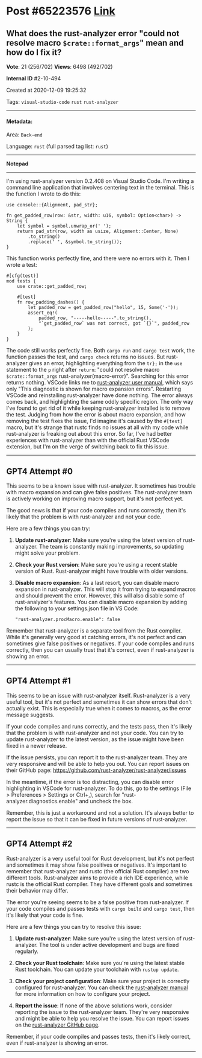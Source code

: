 
# Post \#65223576 [Link](https://stackoverflow.com/questions/65223576/)

## What does the rust-analyzer error "could not resolve macro `$crate::format_args`" mean and how do I fix it?

**Vote**: 21 (256/702) **Views**: 6498 (492/702) 

**Internal ID** \#2-10-494

Created at 2020-12-09 19:25:32

Tags: `visual-studio-code` `rust` `rust-analyzer`

----------

#### Metadata:

Area: `Back-end`

Language: `rust` (full parsed tag list: `rust`)

----------

**Notepad**


----------

I'm using rust-analyzer version 0.2.408 on Visual Studio Code.
I'm writing a command line application that involves centering text in the terminal. This is the function I wrote to do this:
```
use console::{Alignment, pad_str};

fn get_padded_row(row: &str, width: u16, symbol: Option<char>) -> String {
    let symbol = symbol.unwrap_or(' ');
    return pad_str(row, width as usize, Alignment::Center, None)
        .to_string()
        .replace(' ', &symbol.to_string());
}
```

This function works perfectly fine, and there were no errors with it. Then I wrote a test:
```
#[cfg(test)]
mod tests {
    use crate::get_padded_row;

    #[test]
    fn row_padding_dashes() {
        let padded_row = get_padded_row("hello", 15, Some('-'));
        assert_eq!(
            padded_row, "-----hello-----".to_string(),
            "`get_padded_row` was not correct, got `{}`", padded_row
        );
    }
}
```

The code still works perfectly fine. Both `cargo run` and `cargo test` work, the function passes the test, and `cargo check` returns no issues. But rust-analyzer gives an error, highlighting everything from the `tr};` in the `use` statement to the `p` right after `return`: "could not resolve macro `$crate::format_args` rust-analyzer(macro-error)". Searching for this error returns nothing. VSCode links me to [rust-analyzer user manual](https://rust-analyzer.github.io/manual.html#macro-error), which says only "This diagnostic is shown for macro expansion errors". Restarting VSCode and reinstalling rust-analyzer have done nothing. The error always comes back, and highlighting the same oddly specific region. The only way I've found to get rid of it while keeping rust-analyzer installed is to remove the test.
Judging from how the error is about macro expansion, and how removing the test fixes the issue, I'd imagine it's caused by the `#[test]` macro, but it's strange that rustc finds no issues at all with my code while rust-analyzer is freaking out about this error. So far, I've had better experiences with rust-analyzer than with the official Rust VSCode extension, but I'm on the verge of switching back to fix this issue.


----------
        
## GPT4 Attempt \#0

This seems to be a known issue with rust-analyzer. It sometimes has trouble with macro expansion and can give false positives. The rust-analyzer team is actively working on improving macro support, but it's not perfect yet.

The good news is that if your code compiles and runs correctly, then it's likely that the problem is with rust-analyzer and not your code.

Here are a few things you can try:

1. **Update rust-analyzer**: Make sure you're using the latest version of rust-analyzer. The team is constantly making improvements, so updating might solve your problem.

2. **Check your Rust version**: Make sure you're using a recent stable version of Rust. Rust-analyzer might have trouble with older versions.

3. **Disable macro expansion**: As a last resort, you can disable macro expansion in rust-analyzer. This will stop it from trying to expand macros and should prevent the error. However, this will also disable some of rust-analyzer's features. You can disable macro expansion by adding the following to your settings.json file in VS Code:
    ```
    "rust-analyzer.procMacro.enable": false
    ```

Remember that rust-analyzer is a separate tool from the Rust compiler. While it's generally very good at catching errors, it's not perfect and can sometimes give false positives or negatives. If your code compiles and runs correctly, then you can usually trust that it's correct, even if rust-analyzer is showing an error.

--------

## GPT4 Attempt \#1

This seems to be an issue with rust-analyzer itself. Rust-analyzer is a very useful tool, but it's not perfect and sometimes it can show errors that don't actually exist. This is especially true when it comes to macros, as the error message suggests.

If your code compiles and runs correctly, and the tests pass, then it's likely that the problem is with rust-analyzer and not your code. You can try to update rust-analyzer to the latest version, as the issue might have been fixed in a newer release.

If the issue persists, you can report it to the rust-analyzer team. They are very responsive and will be able to help you out. You can report issues on their GitHub page: https://github.com/rust-analyzer/rust-analyzer/issues

In the meantime, if the error is too distracting, you can disable error highlighting in VSCode for rust-analyzer. To do this, go to the settings (File > Preferences > Settings or Ctrl+,), search for "rust-analyzer.diagnostics.enable" and uncheck the box.

Remember, this is just a workaround and not a solution. It's always better to report the issue so that it can be fixed in future versions of rust-analyzer.

--------

## GPT4 Attempt \#2

Rust-analyzer is a very useful tool for Rust development, but it's not perfect and sometimes it may show false positives or negatives. It's important to remember that rust-analyzer and rustc (the official Rust compiler) are two different tools. Rust-analyzer aims to provide a rich IDE experience, while rustc is the official Rust compiler. They have different goals and sometimes their behavior may differ.

The error you're seeing seems to be a false positive from rust-analyzer. If your code compiles and passes tests with `cargo build` and `cargo test`, then it's likely that your code is fine.

Here are a few things you can try to resolve this issue:

1. **Update rust-analyzer**: Make sure you're using the latest version of rust-analyzer. The tool is under active development and bugs are fixed regularly.

2. **Check your Rust toolchain**: Make sure you're using the latest stable Rust toolchain. You can update your toolchain with `rustup update`.

3. **Check your project configuration**: Make sure your project is correctly configured for rust-analyzer. You can check the [rust-analyzer manual](https://rust-analyzer.github.io/manual.html) for more information on how to configure your project.

4. **Report the issue**: If none of the above solutions work, consider reporting the issue to the rust-analyzer team. They're very responsive and might be able to help you resolve the issue. You can report issues on the [rust-analyzer GitHub page](https://github.com/rust-analyzer/rust-analyzer/issues).

Remember, if your code compiles and passes tests, then it's likely correct, even if rust-analyzer is showing an error.

--------
